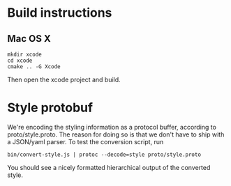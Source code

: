 

# Build instructions

## Mac OS X

```
mkdir xcode
cd xcode
cmake .. -G Xcode
```

Then open the xcode project and build.



# Style protobuf

We're encoding the styling information as a protocol buffer, according to
proto/style.proto. The reason for doing so is that we don't have to ship with a
JSON/yaml parser. To test the conversion script, run

```
bin/convert-style.js | protoc --decode=style proto/style.proto
```

You should see a nicely formatted hierarchical output of the converted style.
